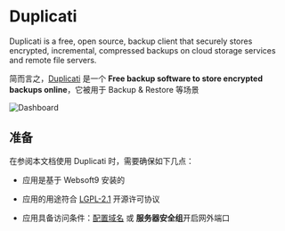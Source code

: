 # Duplicati

Duplicati is a free, open source, backup client that securely stores encrypted, incremental, compressed backups on cloud storage services and remote file servers.

简而言之，[Duplicati](https://www.duplicati.com/) 是一个 **Free backup software to store encrypted backups online**，它被用于 Backup & Restore  等场景


![Dashboard](https://libs.websoft9.com/Websoft9/DocsPicture/zh/duplicati/duplicati-gui-websoft9.png)


## 准备

在参阅本文档使用 Duplicati 时，需要确保如下几点：

- 应用是基于 Websoft9 安装的

- 应用的用途符合 [LGPL-2.1](https://opensource.org/licenses/LGPL-2.1) 开源许可协议

- 应用具备访问条件：[配置域名](./guide/appsetdomain) 或 **服务器安全组**开启网外端口